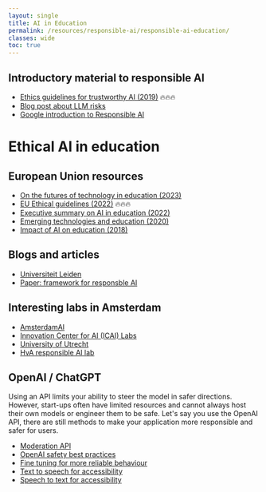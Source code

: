 ```yaml
---
layout: single
title: AI in Education
permalink: /resources/responsible-ai/responsible-ai-education/
classes: wide
toc: true
---
```


## Introductory material to responsible AI
- [Ethics guidelines for trustworthy AI (2019)](https://digital-strategy.ec.europa.eu/en/library/ethics-guidelines-trustworthy-ai) :fire::fire::fire:
- [Blog post about LLM risks](https://blog.allenai.org/using-large-language-models-with-care-eeb17b0aed27)
- [Google introduction to Responsible AI](https://developers.google.com/machine-learning/resources/intro-responsible-ai)

# Ethical AI in education
## European Union resources
- [On the futures of technology in education (2023)](https://op.europa.eu/en/publication-detail/-/publication/e4b09917-582f-11ee-9220-01aa75ed71a1/language-en/format-PDF/source-search)
- [EU Ethical guidelines (2022)](https://op.europa.eu/en/publication-detail/-/publication/d81a0d54-5348-11ed-92ed-01aa75ed71a1/language-en) :fire::fire::fire:
- [Executive summary on AI in education (2022)](https://op.europa.eu/en/publication-detail/-/publication/7f64223f-540d-11ed-92ed-01aa75ed71a1/language-en/format-PDF/source-search)
- [Emerging technologies and education (2020)](https://op.europa.eu/en/publication-detail/-/publication/c72792a7-084f-11eb-a511-01aa75ed71a1/language-en/format-PDF/source-search)
- [Impact of AI on education (2018)](https://op.europa.eu/en/publication-detail/-/publication/5cb8eee3-e888-11e8-b690-01aa75ed71a1/language-en/format-PDF/source-search)

## Blogs and articles
- [Universiteit Leiden](https://www.staff.universiteitleiden.nl/education/it-and-education/ai-in-education)
- [Paper: framework for responsble AI](https://papers.ssrn.com/sol3/papers.cfm?abstract_id=4544010)

## Interesting labs in Amsterdam
- [AmsterdamAI](https://www.amsterdamai.com/en/)
- [Innovation Center for AI (ICAI) Labs](https://www.uva.nl/en/research/research-at-the-uva/artificial-intelligence/collaboration/collaboration-on-ai.html)
- [University of Utrecht](https://www.uu.nl/en/research/ai-data-science/responsible-ai)
- [HvA responsible AI lab](https://www.hva.nl/appliedai/labs/responsible-ai-lab/responsible-ai-lab.html)




## OpenAI / ChatGPT
Using an API limits your ability to steer the model in safer directions. However, start-ups often have limited resources and cannot always host their own models or engineer them to be safe. Let's say you use the OpenAI API, there are still methods to make your application more responsible and safer for users.

- [Moderation API](https://platform.openai.com/docs/guides/moderation/overview)
- [OpenAI safety best practices](https://platform.openai.com/docs/guides/safety-best-practices)
- [Fine tuning for more reliable behaviour](https://platform.openai.com/docs/guides/fine-tuning/)
- [Text to speech for accessibility](https://platform.openai.com/docs/guides/text-to-speech)
- [Speech to text for accessibility](https://platform.openai.com/docs/guides/speech-to-text)